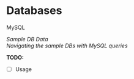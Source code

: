 # Databases
MySQL

*Sample DB Data*  
*Navigating the sample DBs with MySQL queries*  

**TODO:**  
- [ ] Usage